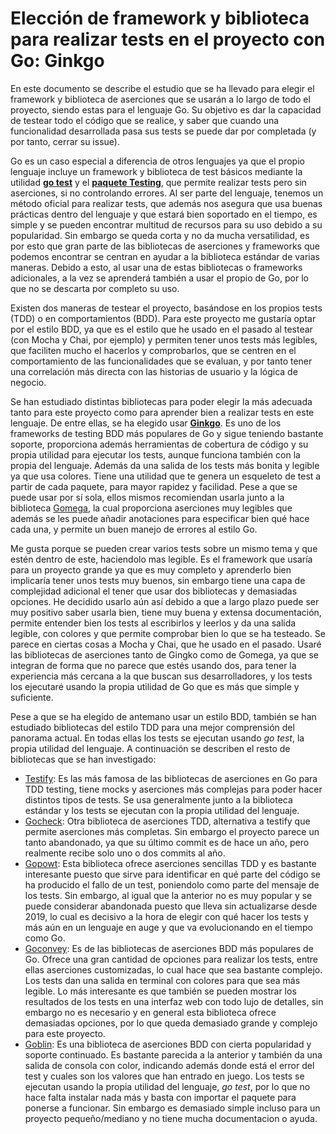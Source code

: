 # Elección de framework y biblioteca para realizar tests en el proyecto con Go: Ginkgo
En este documento se describe el estudio que se ha llevado para elegir el framework y biblioteca de aserciones que se usarán a lo largo de todo el proyecto, siendo estas para el lenguaje Go. Su objetivo es dar la capacidad de testear todo el código que se realice, y saber que cuando una funcionalidad desarrollada pasa sus tests se puede dar por completada (y por tanto, cerrar su issue).

Go es un caso especial a diferencia de otros lenguajes ya que el propio lenguaje incluye un framework y biblioteca de test básicos mediante la utilidad [**go test**](https://pkg.go.dev/cmd/go#hdr-Test_packages) y el [**paquete Testing**](https://pkg.go.dev/testing), que permite realizar tests pero sin aserciones, si no controlando errores. Al ser parte del lenguaje, tenemos un método oficial para realizar tests, que además nos asegura que usa buenas prácticas dentro del lenguaje y que estará bien soportado en el tiempo, es simple y se pueden encontrar multitud de recursos para su uso debido a su popularidad. Sin embargo se queda corta y no da mucha versatilidad, es por esto que gran parte de las bibliotecas de aserciones y frameworks que podemos encontrar se centran en ayudar a la biblioteca estándar de varias maneras. Debido a esto, al usar una de estas bibliotecas o frameworks adicionales, a la vez se aprenderá también a usar el propio de Go, por lo que no se descarta por completo su uso.

Existen dos maneras de testear el proyecto, basándose en los propios tests (TDD) o en comportamientos (BDD). Para este proyecto me gustaría optar por el estilo BDD, ya que es el estilo que he usado en el pasado al testear (con Mocha y Chai, por ejemplo) y permiten tener unos tests más legibles, que faciliten mucho el hacerlos y comprobarlos, que se centren en el comportamiento de las funcionalidades que se evaluan, y por tanto tener una correlación más directa con las historias de usuario y la lógica de negocio.

Se han estudiado distintas bibliotecas para poder elegir la más adecuada tanto para este proyecto como para aprender bien a realizar tests en este lenguaje. De entre ellas, se ha elegido usar [**Ginkgo**](https://github.com/onsi/ginkgo). Es uno de los frameworks de testing BDD más populares de Go y sigue teniendo bastante soporte, proporciona además herramientas de cobertura de código y su propia utilidad para ejecutar los tests, aunque funciona también con la propia del lenguaje. Además da una salida de los tests más bonita y legible ya que usa colores. Tiene una utilidad que te genera un esqueleto de test a partir de cada paquete, para mayor rapidez y facilidad. Pese a que se puede usar por sí sola, ellos mismos recomiendan usarla junto a la biblioteca [Gomega](https://onsi.github.io/gomega/), la cual proporciona aserciones muy legibles que además se les puede añadir anotaciones para especificar bien qué hace cada una, y permite un buen manejo de errores al estilo Go. 

Me gusta porque se pueden crear varios tests sobre un mismo tema y que estén dentro de este, haciendolo mas legible. Es el framework que usaría para un proyecto grande ya que es muy completo y aprenderlo bien implicaría tener unos tests muy buenos, sin embargo tiene una capa de complejidad adicional el tener que usar dos bibliotecas y demasiadas opciones. He decidido usarlo aún así debido a que a largo plazo puede ser muy positivo saber usarla bien, tiene muy buena y extensa documentación, permite entender bien los tests al escribirlos y leerlos y da una salida legible, con colores y que permite comprobar bien lo que se ha testeado. Se parece en ciertas cosas a Mocha y Chai, que he usado en el pasado. Usaré las bibliotecas de aserciones tanto de Gingko como de Gomega, ya que se integran de forma que no parece que estés usando dos, para tener la experiencia más cercana a la que buscan sus desarrolladores, y los tests los ejecutaré usando la propia utilidad de Go que es más que simple y suficiente.

Pese a que se ha elegido de antemano usar un estilo BDD, también se han estudiado bibliotecas del estilo TDD para una mejor comprensión del panorama actual. En todas ellas los tests se ejecutan usando *go test*, la propia utilidad del lenguaje. A continuación se describen el resto de bibliotecas que se han investigado:

- [Testify](https://github.com/stretchr/testify): Es las más famosa de las bibliotecas de aserciones en Go para TDD testing, tiene mocks y aserciones más complejas para poder hacer distintos tipos de tests. Se usa generalmente junto a la biblioteca estándar y los tests se ejecutan con la propia utilidad del lenguaje.
- [Gocheck](https://github.com/go-check/check): Otra biblioteca de aserciones TDD, alternativa a testify que permite aserciones más completas. Sin embargo el proyecto parece un tanto abandonado, ya que su último commit es de hace un año, pero realmente recibe solo uno o dos commits al año.
- [Gopowt](https://github.com/ToQoz/gopwt): Esta biblioteca ofrece aserciones sencillas TDD y es bastante interesante puesto que sirve para identificar en qué parte del código se ha producido el fallo de un test, poniendolo como parte del mensaje de los tests. Sin embargo, al igual que la anterior no es muy popular y se puede considerar abandonada puesto que lleva sin actualizarse desde 2019, lo cual es decisivo a la hora de elegir con qué hacer los tests y más aún en un lenguaje en auge y que va evolucionando en el tiempo como Go.
- [Goconvey](https://github.com/smartystreets/goconvey): Es de las bibliotecas de aserciones BDD más populares de Go. Ofrece una gran cantidad de opciones para realizar los tests, entre ellas aserciones customizadas, lo cual hace que sea bastante complejo. Los tests dan una salida en terminal con colores para que sea más legible. Lo más interesante es que también se pueden mostrar los resultados de los tests en una interfaz web con todo lujo de detalles, sin embargo no es necesario y en general esta biblioteca ofrece demasiadas opciones, por lo que queda demasiado grande y complejo para este proyecto.
- [Goblin](https://github.com/franela/goblin): Es una biblioteca de aserciones BDD con cierta popularidad y soporte continuado. Es bastante parecida a la anterior y también da una salida de consola con color, indicando además donde está el error del test y cuales son los valores que han entrado en juego. Los tests se ejecutan usando la propia utilidad del lenguaje, *go test*, por lo que no hace falta instalar nada más y basta con importar el paquete para ponerse a funcionar. Sin embargo es demasiado simple incluso para un proyecto pequeño/mediano y no tiene mucha documentacion o ayuda.
